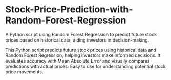 # Stock-Price-Prediction-with-Random-Forest-Regression
A Python script using Random Forest Regression to predict future stock prices based on historical data, aiding investors in decision-making.

This Python script predicts future stock prices using historical data and Random Forest Regression, helping investors make informed decisions. It evaluates accuracy with Mean Absolute Error and visually compares predictions with actual prices. Easy to use for understanding potential stock price movements.
